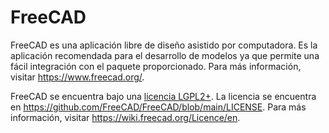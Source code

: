 # FreeCAD

FreeCAD es una aplicación libre de diseño asistido por computadora. Es la aplicación recomendada para el desarrollo de modelos ya que permite una fácil integración con el paquete proporcionado. Para más información, visitar <https://www.freecad.org/>.

FreeCAD se encuentra bajo una [licencia LGPL2+](https://es.wikipedia.org/wiki/GNU_Lesser_General_Public_License). La licencia se encuentra en <https://github.com/FreeCAD/FreeCAD/blob/main/LICENSE>. Para más información, visitar <https://wiki.freecad.org/Licence/en>.

